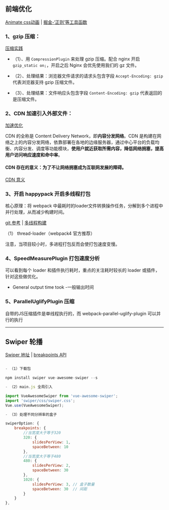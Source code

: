 ## 前端优化

[Animate css动画](http://www.jq22.com/yanshi819) | [掘金-‘正则’等工具函数](https://juejin.im/post/5e6cf42bf265da57397e3694)

### 1、gzip 压缩：

[压缩实践](https://juejin.im/post/5eb2243e51882555d8457833#heading-12)

- （1）、用 `CompressionPlugin` 来处理 gzip 压缩。配合 nginx 开启 `gzip_static on;`，开启之后 Nginx 会优先使用我们的 gz 文件。

- （2）、处理结果：浏览器文件请求的请求头包含字段 `Accept-Encoding: gzip` 代表浏览器支持 gzip 压缩文件。

- （3）、处理结果：文件响应头包含字段 `Content-Encoding: gzip` 代表返回的是压缩文件。

### 2、CDN 加速引入外部文件：

[加速优化](https://juejin.im/post/5b97b84ee51d450e6c7492f6)

CDN 的全称是 Content Delivery Network，即**内容分发网络**。CDN 是构建在网络之上的内容分发网络，依靠部署在各地的边缘服务器，通过中心平台的负载均衡、内容分发、调度等功能模块，**使用户就近获取所需内容，降低网络拥塞，提高用户访问响应速度和命中率**。

#### CDN 存在的意义：为了不让网络拥塞成为互联网发展的障碍。

[CDN 意义](https://juejin.im/post/5d1385b25188253dc975b577)

### 3、开启 happypack 开启多线程打包

核心原理：将 webpack 中最耗时的loader文件转换操作任务，分解到多个进程中并行处理，从而减少构建时间。

[git 参考](https://github.com/18332558629/vue-base-boot/blob/master/vue.config.js) | [多线程构建](https://www.cnblogs.com/duanlibo/p/12532569.html)

（1） thread-loader（webpack4 官方推荐）

注意，当项目较小时，多进程打包反而会使打包速度变慢。

### 4、SpeedMeasurePlugin 打包速度分析

可以看到每个 loader 和插件执行耗时，重点的关注耗时较长的 loader 或插件，针对这些做优化。

- General output time took -一般输出时间


### 5、ParallelUglifyPlugin 压缩

自带的JS压缩插件是单线程执行的，而 webpack-parallel-uglify-plugin 可以并行的执行

---

## Swiper 轮播

[Swiper 地址](https://www.swiper.com.cn/) | [breakpoints API](https://www.swiper.com.cn/api/parameters/289.html)

```js

- （1）下载包

npm install swiper vue-awesome-swiper --s

- （2）main.js 全局引入

import VueAwesomeSwiper from 'vue-awesome-swiper';
import 'swiper/css/swiper.css';
Vue.use(VueAwesomeSwiper);

- （3）处理不同分辨率的盒子

swiperOption: {
    breakpoints: { 
        //当宽度大于等于320
        320: {
            slidesPerView: 1,
            spaceBetween: 10
        },
        //当宽度大于等于480
        480: { 
            slidesPerView: 2,
            spaceBetween: 30
        },
        1020: { 
            slidesPerView: 3, // 盒子数量
            spaceBetween: 30  // 间距
        }
    }
},

```